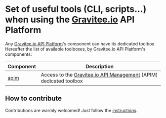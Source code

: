 # Set of useful tools (CLI, scripts...) when using the [Gravitee.io](https://gravitee.io/) API Platform

Any [Gravitee.io API Platform](https://gravitee.io/)'s component can have its dedicated toolbox.
Hereafter the list of available toolboxes, by Gravitee.io API Platform's components:

| Component             | Description                                                                                                |
| --------------------- | ---------------------------------------------------------------------------------------------------------- |
| [apim](./apim)        | Access to the [Gravitee.io API Management](https://gravitee.io/products/apim/) (APIM) dedicated toolbox    |

## How to contribute

Contributions are warmly welcomed! Just follow the [instructions](./CONTRIBUTING.md).